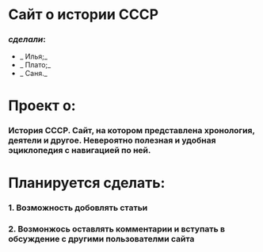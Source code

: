 # Сайт о истории СССР
### _сделали_: 
* _ Илья;_ 
* _ Плато;_ 
* _ Саня._
# Проект о:
### История СССР. Сайт, на котором представлена хронология, деятели и другое. Невероятно полезная и удобная эциклопедия с навигацией по ней. 
# Планируется сделать:
### 1. Возможность добовлять статьи
### 2. Возмонжось оставлять комментарии и вступать в обсуждение с другими пользователми сайта

